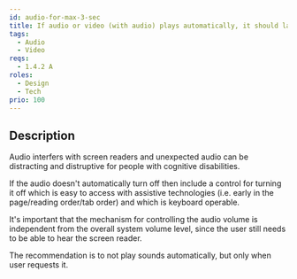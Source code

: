 ```yaml
---
id: audio-for-max-3-sec
title: If audio or video (with audio) plays automatically, it should last less than three seconds or there must be a way to pause/stop/mute it
tags:
  - Audio
  - Video
reqs:
  - 1.4.2 A
roles:
  - Design
  - Tech
prio: 100
---
```


## Description

Audio interfers with screen readers and unexpected audio can be distracting and distruptive for people with cognitive disabilities.

If the audio doesn't automatically turn off then include a control for turning it off which is easy to access with assistive technologies (i.e. early in the page/reading order/tab order) and which is keyboard operable.

It's important that the mechanism for controlling the audio volume is independent from the overall system volume level, since the user still needs to be able to hear the screen reader.

The recommendation is to not play sounds automatically, but only when user requests it.

